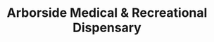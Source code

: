 ---
title: "Arborside Medical & Recreational Dispensary"
url: /ann-arbor/arborside-medical-and-recreational-dispensary/
shop: cannabis
---